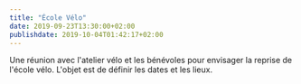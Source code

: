 ```yaml
---
title: "École Vélo"
date: 2019-09-23T13:30:00+02:00
publishdate: 2019-10-04T01:42:17+02:00
---
```

Une réunion avec l'atelier vélo et les bénévoles pour envisager la reprise de
l'école vélo. L'objet est de définir les dates et les lieux.
